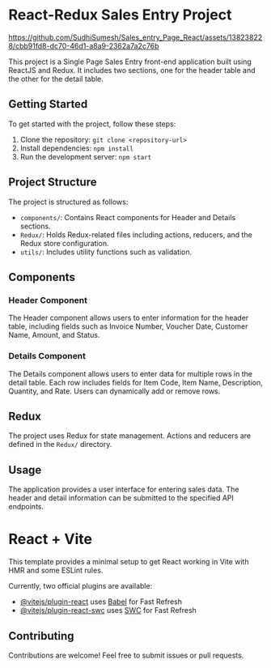 # React-Redux Sales Entry Project
 
 
 https://github.com/SudhiSumesh/Sales_entry_Page_React/assets/138238228/cbb91fd8-dc70-46d1-a8a9-2362a7a2c76b

This project is a Single Page Sales Entry front-end application built using ReactJS and Redux. It includes two sections, one for the header table and the other for the detail table.

## Getting Started

To get started with the project, follow these steps:

1. Clone the repository: `git clone <repository-url>`
2. Install dependencies: `npm install`
3. Run the development server: `npm start`

## Project Structure

The project is structured as follows:

- `components/`: Contains React components for Header and Details sections.
- `Redux/`: Holds Redux-related files including actions, reducers, and the Redux store configuration.
- `utils/`: Includes utility functions such as validation.

## Components

### Header Component

The Header component allows users to enter information for the header table, including fields such as Invoice Number, Voucher Date, Customer Name, Amount, and Status.

### Details Component

The Details component allows users to enter data for multiple rows in the detail table. Each row includes fields for Item Code, Item Name, Description, Quantity, and Rate. Users can dynamically add or remove rows.

## Redux

The project uses Redux for state management. Actions and reducers are defined in the `Redux/` directory.


## Usage

The application provides a user interface for entering sales data. The header and detail information can be submitted to the specified API endpoints.

# React + Vite

This template provides a minimal setup to get React working in Vite with HMR and some ESLint rules.

Currently, two official plugins are available:

- [@vitejs/plugin-react](https://github.com/vitejs/vite-plugin-react/blob/main/packages/plugin-react/README.md) uses [Babel](https://babeljs.io/) for Fast Refresh
- [@vitejs/plugin-react-swc](https://github.com/vitejs/vite-plugin-react-swc) uses [SWC](https://swc.rs/) for Fast Refresh

## Contributing

Contributions are welcome! Feel free to submit issues or pull requests.